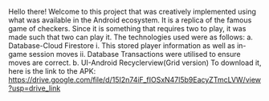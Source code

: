 Hello there!
Welcome to this project that was creatively implemented using what was available in the Android ecosystem.
It is a replica of the famous game of checkers. Since it is something that requires two to play, it was made such that two can play it.
The technologies used were as follows:
	a. Database-Cloud Firestore
 		i. This stored player information as well as in-game session moves
		ii. Database Transactions were utilised to ensure moves are correct.
 	b. UI-Android Recyclerview(Grid version)
To download it, here is the link to the APK: https://drive.google.com/file/d/15I2n74iF_fIOSxN47l5b9EacyZTmcLVW/view?usp=drive_link
